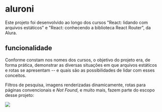 # aluroni

Este projeto foi desenvolvido ao longo dos cursos "React: lidando com arquivos estáticos" e "React: conhecendo a biblioteca React Router", da Alura.

## funcionalidade

Conforme constam nos nomes dos cursos, o objetivo do projeto era, de forma prática, demonstrar as diversas situações em que arquivos estáticos e rotas se apresentam -- e quais são as possibilidades de lidar com esses conceitos.

Filtros de pesquisa, imagens renderizadas dinamicamente, rotas para páginas convencionais e *Not Found*, e muito mais, fazem parte do escopo desse projeto:

![](https://github.com/gustavodasilva-dotcom/aluroni/blob/master/src/assets/_rotas.gif)
